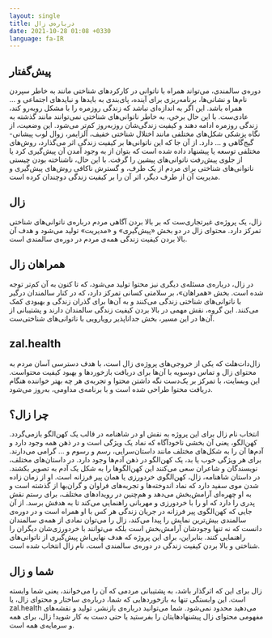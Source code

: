 ```yaml
---
layout: single
title: درباره‌ی زال
date: 2021-10-28 01:08 +0330
language: fa-IR
---
```

## پیش‌گفتار

دوره‌ی سالمندی، می‌تواند همراه با ناتوانی در کارکردهای شناختی مانند به خاطر سپردن نام‌ها و نشانی‌ها، برنامه‌ریزی برای آینده، پای‌بندی به بایدها و نبایدهای اجتماعی و … همراه باشد. این اگر به اندازه‌ای نباشد که زندگی روزمره را با مشکل روبه‌رو کند، عادی‌ست. با این حال برخی، به خاطر ناتوانی‌های شناختی نمی‌توانند مانند گذشته به زندگی روزمره ادامه دهند و کیفیت زندگی‌شان روزبه‌روز کم‌تر می‌شود. این وضعیت، از نگاه پزشکی شکل‌های مختلفی مانند اختلال شناختی خفیف، آلزایمر، زوال لوب پیشانی-گیج‌گاهی و … دارد.
از آن جا که این ناتوانی‌ها بر کیفیت زندگی اثر می‌گذارد، روش‌های مختلفی توسعه یا پیشنهاد داده شده است که بتوان از به وجود آمدن آن پیش‌گیری کرد یا از جلوی پیش‌رفت ناتوانی‌های پیشین را گرفت.
با این حال، ناشناخته بودن چیستی ناتوانی‌های شناختی برای مردم از یک طرف، و گسترش ناکافی روش‌های پیش‌گیری و مدیریت آن از طرف دیگر، اثر آن را بر کیفیت زندگی دوچندان کرده است.

## زال
زال، یک پروژه‌ی غیرتجاری‌ست که بر بالا بردن آگاهی مردم درباره‌ی ناتوانی‌های شناختی تمرکز دارد. محتوای زال در دو بخش «پیش‌گیری» و «مدیریت» تولید می‌شود و هدف آن بالا بردن کیفیت زندگی همه‌ی مردم در دوره‌ی سالمندی است.

## همراهان زال
در زال، درباره‌ی مسئله‌ی دیگری نیز محتوا تولید می‌شود، که تا کنون به آن کم‌تر توجه شده است. بخش «همراهان»، بر سلامتی کسانی تمرکز دارد، که در کنار سالمندان درگیر با ناتوانی‌های شناختی زندگی می‌کنند و به آن‌ها برای گذران زندگی و بهبودی کمک می‌کنند. این گروه، نقش مهمی در بالا بردن کیفیت زندگی سالمندان دارند و پشتیبانی از آن‌ها در این مسیر، بخش جداناپذیر رویارویی با ناتوانی‌های شناختی‌ست.

## zal.health
زال‌دات‌هلث که یکی از خروجی‌های پروژه‌ی زال است، با هدف دسترسی آسان مردم به محتوای زال و تماس دوسویه با آن‌‌ها برای دریافت بازخوردها و بهبود کیفیت محتواست. این وبسایت، با تمرکز بر یک‌دست نگه داشتن محتوا و تجربه‌ی هر چه بهتر خواننده هنگام دریافت محتوا طراحی شده است و با برنامه‌ی مداومی، به‌روز می‌شود.

## چرا زال؟
انتخاب نام زال برای این پروژه به نقش او در شاهنامه در قالب یک کهن‌الگو بازمی‌گردد. کهن‌الگو، یعنی آن بخشی ناخودآگاه که نماد یک ویژگی است و در ذهن همه وجود دارد و آدم‌ها آن را به شکل‌های مختلف مانند داستان‌سرایی، رسم و رسوم و ... گرامی می‌دارند. برای هر ویژگی خوب یا بد، یک کهن‌الگو در ذهن آدم‌ها وجود دارد. در داستان‌های مختلف، نویسندگان و شاعران سعی می‌کنند این کهن‌الگوها را به شکل یک آدم به تصویر بکشند. در داستان شاهنامه، زال، کهن‌الگوی خردورزی یا همان پیر فرزانه است. او از زمان زاده شدن موی سفید دارد که نماد اندوخته‌ها و تجربه‌های فراوان و گران‌بها از گذشته است و به او چهره‌ای آرامش‌بخش می‌دهد و هم‌چنین در رویدادهای مختلف، برای رستم نقش پدری را دارد که او را با خردورزی و مهربانی راهنمایی می‌کند تا به هدفش برسد.
از آن جایی که کهن‌الگوی پیر فرزانه در جریان زندگی هر کس با او همراه است و در دوره‌ی سالمندی بیش‌ترین نمایش را پیدا می‌کند، زال را می‌توان نمادی از همه‌ی سالمندان دانست که نه تنها وجودشان آرامش‌بخش است بلکه می‌توانند با خردورزی‌شان دیگران را راهنمایی کنند.
بنابراین، برای این پروژه که هدف نهایی‌اش پیش‌گیری از ناتوانی‌های شناختی و بالا بردن کیفیت زندگی در دوره‌ی سالمندی است، نام زال انتخاب شده است.


## شما و زال
زال برای این که اثرگذار باشد، به پشتیبانی مردمی که آن را می‌خوانند، یعنی شما وابسته است. این وابستگی تنها به بازخوردهایی که شما، درباره‌ی ساختار و محتوای زال، یا zal.health می‌دهید محدود نمی‌شود. شما می‌توانید درباره‌ی بازنشر، تولید و نقشه‌های مفهومی محتوای زال پیشنهادهایتان را بفرستید یا حتی دست به کار شوید! زال، برای همه و سرمایه‌ی همه است.